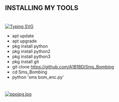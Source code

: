 ## INSTALLING MY TOOLS
# 
<a href="https://git.io/typing-svg"><img src="https://readme-typing-svg.demolab.com?font=Fira+Code&pause=1000&color=F73013&width=435&lines=Sms+Bombing%F0%9F%98%8D" alt="Typing SVG" /></a>
- apt update
- apt upgrade
- pkg install python
- pkg install python2
- pkg install python3
- pkg install git
- git clone https://github.com/A1B1BD/Sms_Bombing
- cd Sms_Bombing
- python 'sms bom_enc.py'
#
[![pppjpg.jpg](https://i.postimg.cc/j2Y0Zdxy/pppjpg.jpg)](https://postimg.cc/MM5FGwjG)

